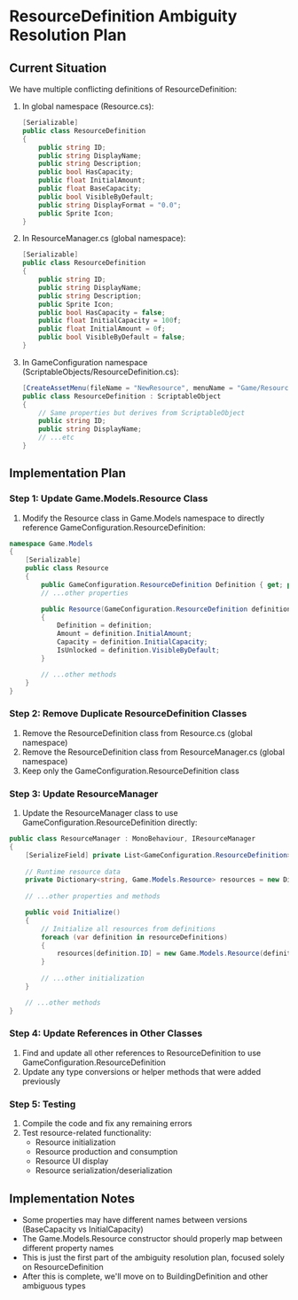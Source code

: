 # ResourceDefinition Ambiguity Resolution Plan

## Current Situation

We have multiple conflicting definitions of ResourceDefinition:

1. In global namespace (Resource.cs):
   ```csharp
   [Serializable]
   public class ResourceDefinition
   {
       public string ID;
       public string DisplayName;
       public string Description;
       public bool HasCapacity;
       public float InitialAmount;
       public float BaseCapacity;
       public bool VisibleByDefault;
       public string DisplayFormat = "0.0";
       public Sprite Icon;
   }
   ```

2. In ResourceManager.cs (global namespace):
   ```csharp
   [Serializable]
   public class ResourceDefinition
   {
       public string ID;
       public string DisplayName;
       public string Description;
       public Sprite Icon;
       public bool HasCapacity = false;
       public float InitialCapacity = 100f;
       public float InitialAmount = 0f;
       public bool VisibleByDefault = false;
   }
   ```

3. In GameConfiguration namespace (ScriptableObjects/ResourceDefinition.cs):
   ```csharp
   [CreateAssetMenu(fileName = "NewResource", menuName = "Game/Resource Definition")]
   public class ResourceDefinition : ScriptableObject
   {
       // Same properties but derives from ScriptableObject
       public string ID;
       public string DisplayName;
       // ...etc
   }
   ```

## Implementation Plan

### Step 1: Update Game.Models.Resource Class

1. Modify the Resource class in Game.Models namespace to directly reference GameConfiguration.ResourceDefinition:

```csharp
namespace Game.Models
{
    [Serializable]
    public class Resource
    {
        public GameConfiguration.ResourceDefinition Definition { get; private set; }
        // ...other properties

        public Resource(GameConfiguration.ResourceDefinition definition)
        {
            Definition = definition;
            Amount = definition.InitialAmount;
            Capacity = definition.InitialCapacity;
            IsUnlocked = definition.VisibleByDefault;
        }

        // ...other methods
    }
}
```

### Step 2: Remove Duplicate ResourceDefinition Classes

1. Remove the ResourceDefinition class from Resource.cs (global namespace)
2. Remove the ResourceDefinition class from ResourceManager.cs (global namespace)
3. Keep only the GameConfiguration.ResourceDefinition class

### Step 3: Update ResourceManager

1. Update the ResourceManager class to use GameConfiguration.ResourceDefinition directly:

```csharp
public class ResourceManager : MonoBehaviour, IResourceManager
{
    [SerializeField] private List<GameConfiguration.ResourceDefinition> resourceDefinitions = new List<GameConfiguration.ResourceDefinition>();
    
    // Runtime resource data
    private Dictionary<string, Game.Models.Resource> resources = new Dictionary<string, Game.Models.Resource>();
    
    // ...other properties and methods

    public void Initialize()
    {
        // Initialize all resources from definitions
        foreach (var definition in resourceDefinitions)
        {
            resources[definition.ID] = new Game.Models.Resource(definition);
        }
        
        // ...other initialization
    }

    // ...other methods
}
```

### Step 4: Update References in Other Classes

1. Find and update all other references to ResourceDefinition to use GameConfiguration.ResourceDefinition
2. Update any type conversions or helper methods that were added previously

### Step 5: Testing

1. Compile the code and fix any remaining errors
2. Test resource-related functionality:
   - Resource initialization
   - Resource production and consumption
   - Resource UI display
   - Resource serialization/deserialization

## Implementation Notes

- Some properties may have different names between versions (BaseCapacity vs InitialCapacity)
- The Game.Models.Resource constructor should properly map between different property names
- This is just the first part of the ambiguity resolution plan, focused solely on ResourceDefinition
- After this is complete, we'll move on to BuildingDefinition and other ambiguous types 
